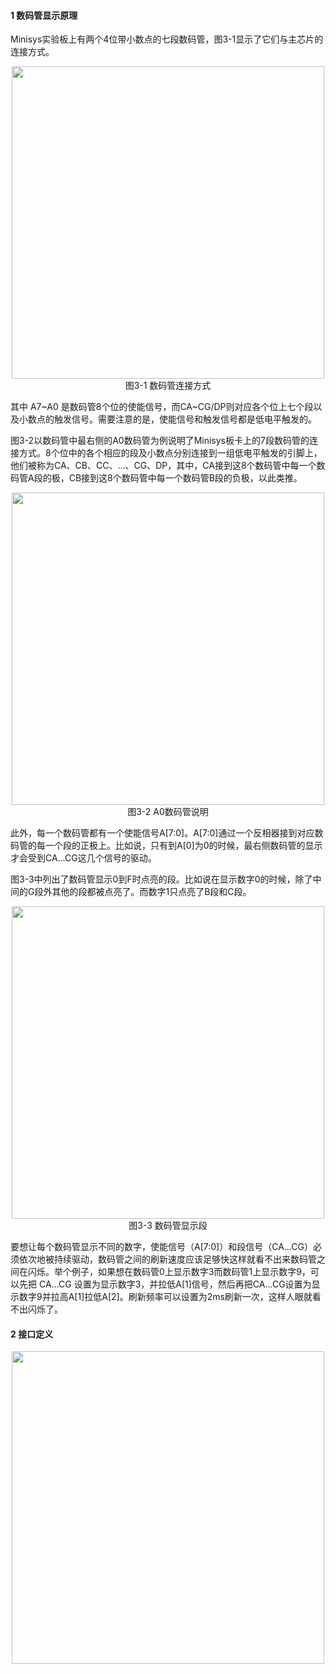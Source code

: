 #### 1 数码管显示原理

Minisys实验板上有两个4位带小数点的七段数码管，图3-1显示了它们与主芯片的连接方式。

<center><img src="../s3-1.png" width = 500></center>                           

<center>图3-1 数码管连接方式</center>

其中 A7~A0 是数码管8个位的使能信号，而CA~CG/DP则对应各个位上七个段以及小数点的触发信号。需要注意的是，使能信号和触发信号都是低电平触发的。

图3-2以数码管中最右侧的A0数码管为例说明了Minisys板卡上的7段数码管的连接方式。8个位中的各个相应的段及小数点分别连接到一组低电平触发的引脚上，他们被称为CA、CB、CC、…、CG、DP，其中，CA接到这8个数码管中每一个数码管A段的极，CB接到这8个数码管中每一个数码管B段的负极，以此类推。

 <center><img src="../s3-2.png" width = 500></center>    

<center>图3-2 A0数码管说明</center>

 

此外，每一个数码管都有一个使能信号A[7:0]。A[7:0]通过一个反相器接到对应数码管的每一个段的正极上。比如说，只有到A[0]为0的时候，最右侧数码管的显示才会受到CA…CG这几个信号的驱动。

图3-3中列出了数码管显示0到F时点亮的段。比如说在显示数字0的时候，除了中间的G段外其他的段都被点亮了。而数字1只点亮了B段和C段。

 <center><img src="../s3-3.png" width = 500></center>    

<center>图3-3 数码管显示段</center>

 

要想让每个数码管显示不同的数字，使能信号（A[7:0]）和段信号（CA…CG）必须依次地被持续驱动，数码管之间的刷新速度应该足够快这样就看不出来数码管之间在闪烁。举个例子，如果想在数码管0上显示数字3而数码管1上显示数字9，可以先把 CA…CG 设置为显示数字3，并拉低A[1]信号，然后再把CA…CG设置为显示数字9并拉高A[1]拉低A[2]。刷新频率可以设置为2ms刷新一次，这样人眼就看不出闪烁了。

 

#### 2 接口定义

 <center><img src="../s3-4.png" width = 500></center>    




